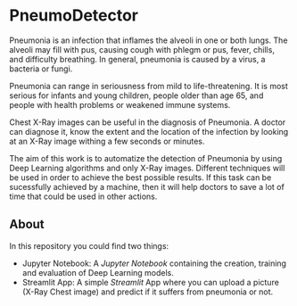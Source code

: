 # PneumoDetector

Pneumonia is an infection that inflames the alveoli in one or both lungs. The alveoli may fill with pus, causing cough with phlegm or pus, fever, chills, and difficulty breathing. In general, pneumonia is caused by a virus, a bacteria or fungi.

Pneumonia can range in seriousness from mild to life-threatening. It is most serious for infants and young children, people older than age 65, and people with health problems or weakened immune systems.

Chest X-Ray images can be useful in the diagnosis of Pneumonia. A doctor can diagnose it, know the extent and the location of the infection by looking at an X-Ray image withing a few seconds or minutes.

The aim of this work is to automatize the detection of Pneumonia by using Deep Learning algorithms and only X-Ray images. Different techniques will be used in order to achieve the best possible results. If this task can be sucessfully achieved by a machine, then it will help doctors to save a lot of time that could be used in other actions.

## About
In this repository you could find two things:
- Jupyter Notebook: A *Jupyter Notebook* containing the creation, training and evaluation of Deep Learning models.
- Streamlit App: A simple *Streamlit* App where you can upload a picture (X-Ray Chest image) and predict if it suffers from pneumonia or not.
